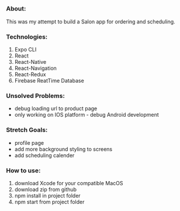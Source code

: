 ##

### About:

This was my attempt to build a Salon app for ordering and scheduling.

### Technologies:

1. Expo CLI
2. React
3. React-Native
4. React-Navigation
5. React-Redux
6. Firebase ReatTime Database

### Unsolved Problems:

- debug loading url to product page
- only working on IOS platform - debug Android development

### Stretch Goals:

- profile page
- add more background styling to screens
- add scheduling calender

### How to use:

1. download Xcode for your compatible MacOS
2. download zip from github
3. npm install in project folder
4. npm start from project folder
